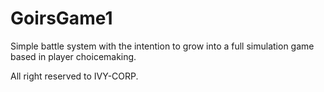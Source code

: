 GoirsGame1
==========

Simple battle system with the intention to grow into a full simulation game based in player choicemaking.

All right reserved to IVY-CORP.
